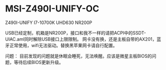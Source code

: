 # MSI-Z490I-UNIFY-OC
Z490I-UNIFY
I7-10700K
UHD630
NR200P

USB已经定制，机箱是NR200P，接口和我不一样的请把ACPI中的SSDT-UIAC.aml同时解除USB接口上限限制。
网卡没有换，还是主板自带的AX201，蓝牙正常使用，wifi无法驱动。替换黑苹果网卡请自行配置。

问题：
目前发现的问题就是休眠会睡死，无法唤醒。应该是微星主板BIOS的问题，等待后续BIOS更新升级。
